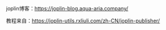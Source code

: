 joplin博客：https://joplin-blog.aqua-aria.company/

教程来自：https://joplin-utils.rxliuli.com/zh-CN/joplin-publisher/
